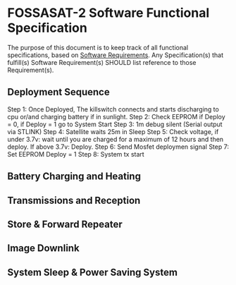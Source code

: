 # FOSSASAT-2 Software Functional Specification
The purpose of this document is to keep track of all functional specifications, based on [Software Requirements](https://github.com/FOSSASystems/FOSSASAT-2/blob/master/docs/Software%20Requirements.md). Any Specification(s) that fulfill(s) Software Requirement(s) SHOULD list reference to those Requirement(s).

## Deployment Sequence
Step 1: Once Deployed, The killswitch connects and starts  discharging to cpu or/and charging battery if in sunlight.
Step 2: Check EEPROM if Deploy = 0, if Deploy = 1 go to System Start
Step 3: 1m debug silent (Serial output via STLINK)
Step 4: Satellite waits 25m in Sleep 
Step 5: Check voltage, if under 3.7v: wait until you are charged for a maximum of 12 hours and then deploy. If above 3.7v: Deploy.
Step 6: Send Mosfet deploymen signal 
Step 7: Set EEPROM Deploy = 1
Step 8: System tx start

## Battery Charging and Heating


## Transmissions and Reception 


## Store & Forward Repeater


## Image Downlink


## System Sleep & Power Saving System


